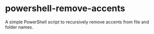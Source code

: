 # powershell-remove-accents
A simple PowerShell script to recursively remove accents from file and folder names.
